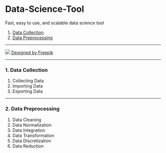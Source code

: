 # Data-Science-Tool
Fast, easy to use, and scalable data science tool
1. [Data Collection](https://github.com/SerayBeser/Data-Science-Tool#1-data-collection)
2. [Data Preprocessing](https://github.com/SerayBeser/Data-Science-Tool#2-data-preprocessing)



--------------------------------------------------------------------------------------------


![](https://github.com/SerayBeser/Data-Science-Tool/blob/master/screenshots/1.jpg)
<a href="https://www.freepik.com/free-vector/vector-illustration-of-a-mountain-landscape_1215608.htm">Designed by Freepik</a>

--------------------------------------------------------------------------------------------

### 1. Data Collection

1. Collecting Data
2. Importing Data
3. Exporting Data

--------------------------------------------------------------------------------------------

### 2. Data Preprocessing

1. Data Cleaning
2. Data Normalization
3. Data Integration
4. Data Transformation
5. Data Discretization
6. Data Reduction












